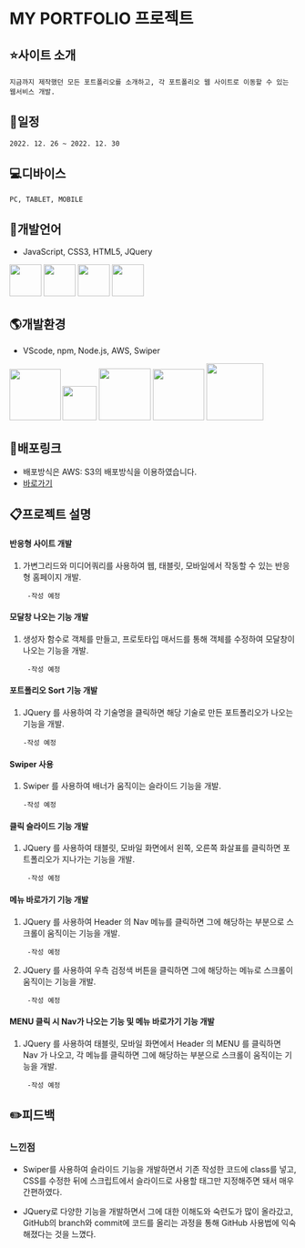 

# MY PORTFOLIO 프로젝트

## :star:사이트 소개
    지금까지 제작했던 모든 포트폴리오를 소개하고, 각 포트폴리오 웹 사이트로 이동할 수 있는 웹서비스 개발. 
## :date:일정
    2022. 12. 26 ~ 2022. 12. 30

## :computer:디바이스
    PC, TABLET, MOBILE


## :lips:개발언어
- JavaScript, CSS3, HTML5, JQuery

<img src="https://jason-img.s3.amazonaws.com/mdoc/js.png" style="width:56px"> <img src="https://jason-img.s3.amazonaws.com/mdoc/css.png" style="width:56px"> <img src="https://jason-img.s3.amazonaws.com/mdoc/html5.png" style="width:56px">
<img src="https://jason-img.s3.amazonaws.com/mdoc/jquery2.jpg" style="width:56px">

## :earth_americas:개발환경
- VScode, npm, Node.js, AWS, Swiper

<img src="https://jason-img.s3.amazonaws.com/mdoc/vscode.png" style="width:90px"><img src="https://jason-img.s3.amazonaws.com/mdoc/npm2.png" style="width:60px; margin-left:3px;">
<img src="https://jason-img.s3.amazonaws.com/mdoc/nodejs.png" style="width:91px"> <img src="https://jason-img.s3.amazonaws.com/mdoc/aws.png" style="width:90px"> <img src="https://jason-img.s3.amazonaws.com/mdoc/Swiper.png" style="width:100px">



## :link:배포링크

- 배포방식은 AWS: S3의 배포방식을 이용하였습니다.
- [바로가기](https://jason-response-1230.s3.ap-northeast-2.amazonaws.com/response.html)


## :clipboard:프로젝트 설명


 #### 반응형 사이트 개발

1. 가변그리드와 미디어쿼리를 사용하여 웹, 태블릿, 모바일에서 작동할 수 있는 반응형 홈페이지 개발.
    
        -작성 예정


#### 모달창 나오는 기능 개발

1. 생성자 함수로 객체를 만들고, 프로토타입 매서드를 통해 객체를 수정하여 모달창이 나오는 기능을 개발.

        -작성 예정

        
#### 포트폴리오 Sort 기능 개발

1.  JQuery 를 사용하여 각 기술명을 클릭하면 해당 기술로 만든 포트폴리오가 나오는 기능을 개발.

        -작성 예정


#### Swiper 사용

1.  Swiper 를 사용하여 배너가 움직이는 슬라이드 기능을 개발.
    
        -작성 예정


#### 클릭 슬라이드 기능 개발

1. JQuery 를 사용하여 태블릿, 모바일 화면에서 왼쪽, 오른쪽 화살표를 클릭하면 포트폴리오가 지나가는 기능을 개발.

        -작성 예정


#### 메뉴 바로가기 기능 개발

1. JQuery 를 사용하여 Header 의 Nav 메뉴를 클릭하면 그에 해당하는 부분으로 스크롤이 움직이는 기능을 개발.

        -작성 예정
        
2. JQuery 를 사용하여 우측 검정색 버튼을 클릭하면 그에 해당하는 메뉴로 스크롤이 움직이는 기능을 개발.

        -작성 예정

#### MENU 클릭 시 Nav가 나오는 기능 및 메뉴 바로가기 기능 개발

1. JQuery 를 사용하여 태블릿, 모바일 화면에서 Header 의 MENU 를 클릭하면 Nav 가 나오고,
각 메뉴를 클릭하면 그에 해당하는 부분으로 스크롤이 움직이는 기능을 개발.

        -작성 예정

## :pencil2:피드백

### 느낀점




- Swiper를 사용하여 슬라이드 기능을 개발하면서 기존 작성한 코드에 class를 넣고, CSS를 수정한 뒤에 스크립트에서 슬라이드로 사용할 태그만 지정해주면 돼서 매우 간편하였다.
    

- JQuery로 다양한 기능을 개발하면서 그에 대한 이해도와 숙련도가 많이 올라갔고, GitHub의 branch와 commit에 코드를 올리는 과정을 통해 GitHub 사용법에 익숙해졌다는 것을 느꼈다.

